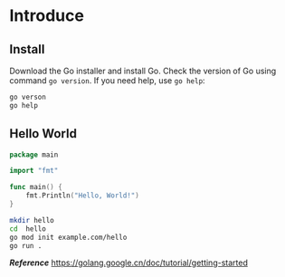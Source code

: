 # Introduce

## Install
Download the Go installer and install Go. Check the version of Go using command `go version`. If you need help, use `go help`:
```bash
go verson
go help
```

## Hello World
```go
package main

import "fmt"

func main() {
	fmt.Println("Hello, World!")
}
```
```bash
mkdir hello
cd  hello
go mod init example.com/hello
go run .
```

***Reference***
<https://golang.google.cn/doc/tutorial/getting-started>
